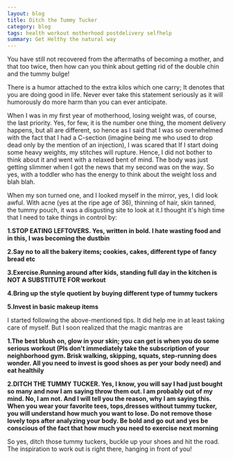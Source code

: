 ```yaml
---
layout: blog
title: Ditch the Tummy Tucker
category: blog
tags: health workout motherhood postdelivery selfhelp
summary: Get Helthy the natural way
---
```

You have still not recovered from the aftermaths of becoming a mother, and that too twice, then how can you think about getting rid of the double chin and the tummy bulge! 

There is a humor attached to the extra kilos which one carry; It denotes that you are doing good in life. Never ever take this statement seriously as it will humorously do more harm than you can ever anticipate.

When I was in my first year of motherhood, losing weight was, of course, the last priority. Yes, for few, it is the number one thing, the moment delivery happens, but all are different, so hence as I said that I was so overwhelmed with the fact that I had a C-section (imagine being me who used to drop dead only by the mention of an injection), I was scared that If I start doing some heavy weights, my stitches will rupture. Hence, I did not bother to think about it and went with a relaxed bent of mind. The body was just getting slimmer when I got the news that my second was on the way. So yes, with a toddler who has the energy to think about the weight loss and blah blah.

When my son turned one, and I looked myself in the mirror, yes, I did look awful. With acne (yes at the ripe age of 36), thinning of hair, skin tanned, the tummy pouch, it was a disgusting site to look at it.I thought it's high time that I need to take things in control by:

**1.STOP EATING LEFTOVERS. Yes, written in bold. I hate wasting food and in this, I was becoming the dustbin**

**2.Say no to all the bakery items; cookies, cakes, different type of fancy bread etc**

**3.Exercise.Running around after kids, standing full day in the kitchen is NOT A SUBSTITUTE FOR workout**

**4.Bring up the style quotient by buying different type of tummy tuckers**

**5.Invest in basic makeup items**

I started following the above-mentioned tips. It did help me in at least taking care of myself. But I soon realized that the magic mantras are 

**1.The best blush on, glow in your skin; you can get is when you do some serious workout (Pls don't immediately take the subscription of your neighborhood gym. Brisk walking, skipping, squats, step-running does wonder. All you need to invest is good shoes as per your body need) and eat healthily**

**2.DITCH THE TUMMY TUCKER. Yes, I know, you will say I had just bought so many and now I am saying throw them out. I am probably out of my mind. No, I am not. And I will tell you the reason, why I am saying this. When you wear your favorite tees, tops,dresses without tummy tucker, you will understand how much you want to lose. Do not remove those lovely tops after analyzing your body. Be bold and go out and yes be conscious of the fact that how much you need to exercise next morning**

So yes, ditch those tummy tuckers, buckle up your shoes and hit the road. The inspiration to work out is right there, hanging in front of you!

